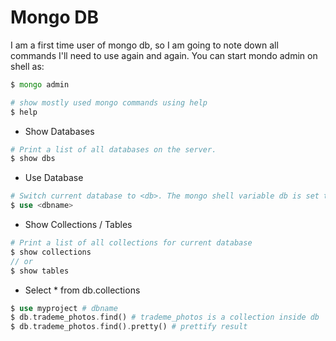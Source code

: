 # Mongo DB
I am a first time user of mongo db, so I am going to note down all commands I'll need to use again and again. You can start mondo admin on shell as:

```php
$ mongo admin

# show mostly used mongo commands using help
$ help
```

* Show Databases

```php
# Print a list of all databases on the server.
$ show dbs
```

* Use Database

```php
# Switch current database to <db>. The mongo shell variable db is set to the current database.
$ use <dbname>
```

* Show Collections / Tables

```php
# Print a list of all collections for current database
$ show collections
// or
$ show tables
```

* Select * from db.collections
```php
$ use myproject # dbname
$ db.trademe_photos.find() # trademe_photos is a collection inside db 'myproject'
$ db.trademe_photos.find().pretty() # prettify result
```
